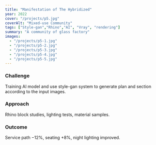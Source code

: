 ```yaml
---
title: "Manifestation of The Hybridized"
year: 2022
cover: "/projects/p5.jpg"
coverAlt: "Mixed-use Community"
tags: ["Style-gan","Rhino","AI", "Vray", "rendering"]
summary: "A community of glass factory"
images:
  - "/projects/p5-1.jpg"
  - "/projects/p5-2.jpg"
  - "/projects/p5-3.jpg"
  - "/projects/p5-4.jpg"
  - "/projects/p5-5.jpg"
---
```


### Challenge
Training AI model and use style-gan system to generate plan and section according to the input images.

### Approach
Rhino block studies, lighting tests, material samples.

### Outcome
Service path −12%, seating +8%, night lighting improved.

